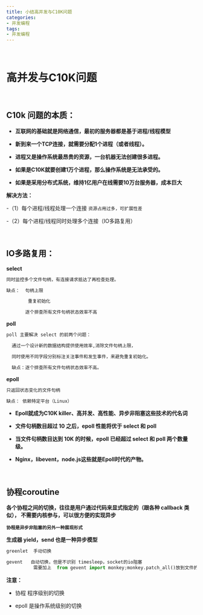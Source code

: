 ```yaml
---
title: 小结高并发与C10K问题
categories:
- 并发编程
tags:
- 并发编程
---
```


<br>

# 高并发与C10K问题


<br>

## C10k 问题的本质：

- **互联网的基础就是网络通信，最初的服务器都是基于进程/线程模型**

- **新到来一个TCP连接，就需要分配1个进程（或者线程）。**

- **进程又是操作系统最昂贵的资源，一台机器无法创建很多进程。**

- **如果是C10K就要创建1万个进程，那么操作系统是无法承受的。**

- **如果是采用分布式系统，维持1亿用户在线需要10万台服务器，成本巨大**

**解决方法：**
	
-（1）每个进程/线程处理一个连接  `资源占用过多，可扩展性差`

-（2）每个进程/线程同时处理多个连接（IO多路复用）


<br>

## IO多路复用：

**select**
```python
同时监控多个文件句柄，有连接请求抵达了再检查处理。

缺点：  句柄上限 

        重复初始化

       逐个排查所有文件句柄状态效率不高
```
**poll**

```python
poll 主要解决 select 的前两个问题：

  通过一个设计新的数据结构提供使用效率,消除文件句柄上限，

  同时使用不同字段分别标注关注事件和发生事件，来避免重复初始化。

  缺点：逐个排查所有文件句柄状态效率不高。
```
**epoll** 

```python
只返回状态变化的文件句柄

缺点： 依赖特定平台（Linux）
```


- **Epoll就成为C10K killer、高并发、高性能、异步非阻塞这些技术的代名词**

- **文件句柄数目超过 10 之后，epoll 性能将优于 select 和 poll**

- **当文件句柄数目达到 10K 的时候，epoll 已经超过 select 和 poll 两个数量级。**

- **Nginx，libevent，node.js这些就是Epoll时代的产物。**

<br>

## 协程coroutine

**各个协程之间的切换，往往是用户通过代码来显式指定的（跟各种 callback 类似），
不需要内核参与，可以很方便的实现异步**

**`协程是异步非阻塞的另外一种展现形式`**

**生成器 yield，send 也是一种异步模型**

```python
greenlet  手动切换

gevent   自动切换，但是不识别 timesleep，socket的io阻塞
          需要加上  from gevent import monkey;monkey.patch_all()放到文件的开头
```

**注意：**

- 协程 程序级别的切换

- epoll 是操作系统级别的切换 

